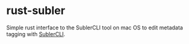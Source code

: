 # rust-subler

Simple rust interface to the SublerCLI tool on mac OS to edit metadata
tagging with [SublerCLI](https://bitbucket.org/galad87/sublercli).



